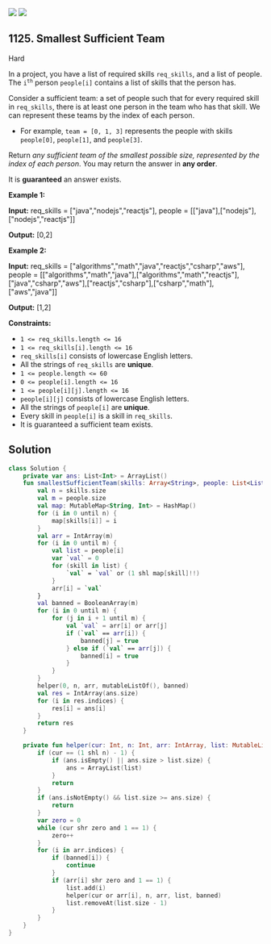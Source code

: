 [![](https://img.shields.io/github/stars/javadev/LeetCode-in-Kotlin?label=Stars&style=flat-square)](https://github.com/javadev/LeetCode-in-Kotlin)
[![](https://img.shields.io/github/forks/javadev/LeetCode-in-Kotlin?label=Fork%20me%20on%20GitHub%20&style=flat-square)](https://github.com/javadev/LeetCode-in-Kotlin/fork)

## 1125\. Smallest Sufficient Team

Hard

In a project, you have a list of required skills `req_skills`, and a list of people. The <code>i<sup>th</sup></code> person `people[i]` contains a list of skills that the person has.

Consider a sufficient team: a set of people such that for every required skill in `req_skills`, there is at least one person in the team who has that skill. We can represent these teams by the index of each person.

*   For example, `team = [0, 1, 3]` represents the people with skills `people[0]`, `people[1]`, and `people[3]`.

Return _any sufficient team of the smallest possible size, represented by the index of each person_. You may return the answer in **any order**.

It is **guaranteed** an answer exists.

**Example 1:**

**Input:** req\_skills = ["java","nodejs","reactjs"], people = \[\["java"],["nodejs"],["nodejs","reactjs"]]

**Output:** [0,2]

**Example 2:**

**Input:** req\_skills = ["algorithms","math","java","reactjs","csharp","aws"], people = \[\["algorithms","math","java"],["algorithms","math","reactjs"],["java","csharp","aws"],["reactjs","csharp"],["csharp","math"],["aws","java"]]

**Output:** [1,2]

**Constraints:**

*   `1 <= req_skills.length <= 16`
*   `1 <= req_skills[i].length <= 16`
*   `req_skills[i]` consists of lowercase English letters.
*   All the strings of `req_skills` are **unique**.
*   `1 <= people.length <= 60`
*   `0 <= people[i].length <= 16`
*   `1 <= people[i][j].length <= 16`
*   `people[i][j]` consists of lowercase English letters.
*   All the strings of `people[i]` are **unique**.
*   Every skill in `people[i]` is a skill in `req_skills`.
*   It is guaranteed a sufficient team exists.

## Solution

```kotlin
class Solution {
    private var ans: List<Int> = ArrayList()
    fun smallestSufficientTeam(skills: Array<String>, people: List<List<String>>): IntArray {
        val n = skills.size
        val m = people.size
        val map: MutableMap<String, Int> = HashMap()
        for (i in 0 until n) {
            map[skills[i]] = i
        }
        val arr = IntArray(m)
        for (i in 0 until m) {
            val list = people[i]
            var `val` = 0
            for (skill in list) {
                `val` = `val` or (1 shl map[skill]!!)
            }
            arr[i] = `val`
        }
        val banned = BooleanArray(m)
        for (i in 0 until m) {
            for (j in i + 1 until m) {
                val `val` = arr[i] or arr[j]
                if (`val` == arr[i]) {
                    banned[j] = true
                } else if (`val` == arr[j]) {
                    banned[i] = true
                }
            }
        }
        helper(0, n, arr, mutableListOf(), banned)
        val res = IntArray(ans.size)
        for (i in res.indices) {
            res[i] = ans[i]
        }
        return res
    }

    private fun helper(cur: Int, n: Int, arr: IntArray, list: MutableList<Int>, banned: BooleanArray) {
        if (cur == (1 shl n) - 1) {
            if (ans.isEmpty() || ans.size > list.size) {
                ans = ArrayList(list)
            }
            return
        }
        if (ans.isNotEmpty() && list.size >= ans.size) {
            return
        }
        var zero = 0
        while (cur shr zero and 1 == 1) {
            zero++
        }
        for (i in arr.indices) {
            if (banned[i]) {
                continue
            }
            if (arr[i] shr zero and 1 == 1) {
                list.add(i)
                helper(cur or arr[i], n, arr, list, banned)
                list.removeAt(list.size - 1)
            }
        }
    }
}
```